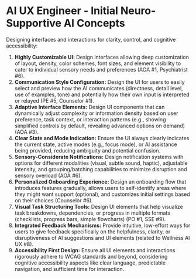 # AI UX Engineer - Initial Neuro-Supportive AI Concepts

Designing interfaces and interactions for clarity, control, and cognitive accessibility:

1.  **Highly Customizable UI:** Design interfaces allowing deep customization of layout, density, color schemes, font sizes, and element visibility to cater to individual sensory needs and preferences (AOA #1, Psychiatrist #6).
2.  **Communication Style Configuration:** Design the UI for users to easily select and preview how the AI communicates (directness, detail level, use of examples, tone) and potentially how their own input is interpreted or relayed (PE #5, Counselor #1).
3.  **Adaptive Interface Elements:** Design UI components that can dynamically adjust complexity or information density based on user preference, task context, or interaction patterns (e.g., showing simplified controls by default, revealing advanced options on demand) (AOA #3).
4.  **Clear State and Mode Indication:** Ensure the UI always clearly indicates the current state, active modes (e.g., focus mode), or AI assistance being provided, reducing ambiguity and potential confusion.
5.  **Sensory-Considerate Notifications:** Design notification systems with options for different modalities (visual, subtle sound, haptic), adjustable intensity, and grouping/batching capabilities to minimize disruption and sensory overload (AOA #6).
6.  **Personalized Onboarding Experience:** Design an onboarding flow that introduces features gradually, allows users to self-identify areas where they might want support (optional), and customizes initial settings based on their choices (Counselor #6).
7.  **Visual Task Structuring Tools:** Design UI elements that help visualize task breakdowns, dependencies, or progress in multiple formats (checklists, progress bars, simple flowcharts) (PO #1, SSE #9).
8.  **Integrated Feedback Mechanisms:** Provide intuitive, low-effort ways for users to give feedback specifically on the helpfulness, clarity, or disruptiveness of AI suggestions and UI elements (related to Wellness AI UX #8).
9.  **Accessibility First Design:** Ensure all UI elements and interactions rigorously adhere to WCAG standards and beyond, considering cognitive accessibility aspects like clear language, predictable navigation, and sufficient time for interaction. 